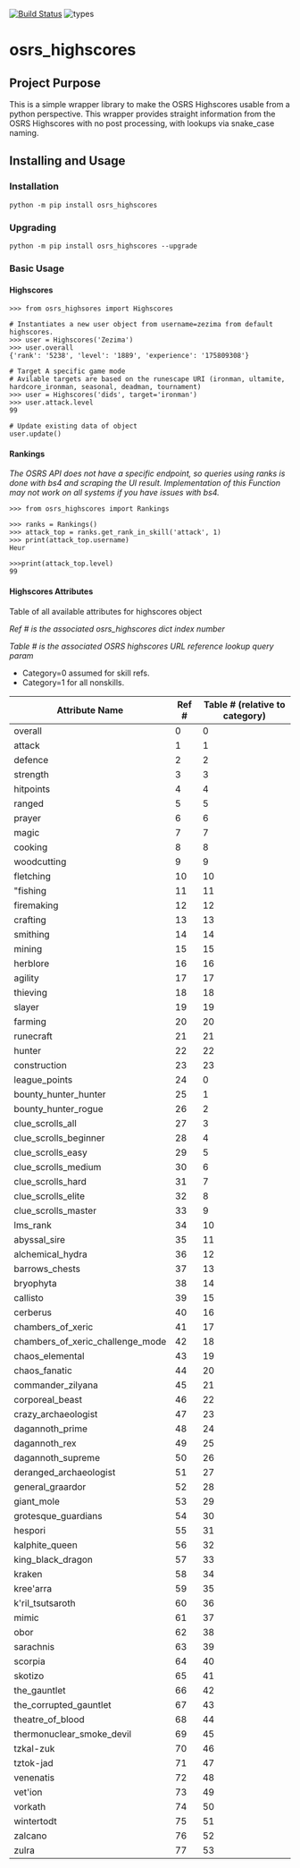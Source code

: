 [![Build Status](https://travis-ci.com/matt-palmer-tfs/osrs_highscores.svg?branch=master)](https://travis-ci.com/matt-palmer-tfs/osrs_highscores)
![types](https://img.shields.io/badge/python-3.6%2B-yellow)
# osrs_highscores

## Project Purpose
This is a simple wrapper library to make the OSRS Highscores usable from a python perspective. This wrapper provides straight information from the OSRS Highscores with no post processing, with lookups via snake_case naming.

## Installing and Usage

### Installation
```
python -m pip install osrs_highscores
```

### Upgrading
```
python -m pip install osrs_highscores --upgrade
```

### Basic Usage

#### Highscores
```
>>> from osrs_highsores import Highscores

# Instantiates a new user object from username=zezima from default highscores.
>>> user = Highscores('Zezima')
>>> user.overall
{'rank': '5238', 'level': '1889', 'experience': '175809308'}

# Target A specific game mode
# Avilable targets are based on the runescape URI (ironman, ultamite, hardcore_ironman, seasonal, deadman, tournament)
>>> user = Highscores('dids', target='ironman')
>>> user.attack.level
99

# Update existing data of object
user.update()

```

#### Rankings
*The OSRS API does not have a specific endpoint, so queries using ranks is done with bs4 and scraping the UI result.*
*Implementation of this Function may not work on all systems if you have issues with bs4.*
```
>>> from osrs_highscores import Rankings

>>> ranks = Rankings()
>>> attack_top = ranks.get_rank_in_skill('attack', 1)
>>> print(attack_top.username)
Heur

>>>print(attack_top.level)
99

```


#### Highscores Attributes
Table of all available attributes for highscores object

*Ref # is the associated osrs_highscores dict index number*

*Table # is the associated OSRS highscores URL reference lookup query param*

- Category=0 assumed for skill refs. 
- Category=1 for all nonskills. 

|Attribute Name|Ref #|Table # (relative to category)|
|---|---|---|
|overall|0|0|
|attack|1|1|
|defence|2|2|
|strength|3|3|
|hitpoints|4|4|
|ranged|5|5|
|prayer|6|6|
|magic|7|7|
|cooking|8|8|
|woodcutting|9|9|
|fletching|10|10|
|"fishing|11|11|
|firemaking|12|12|
|crafting|13|13|
|smithing|14|14|
|mining|15|15|
|herblore|16|16|
|agility|17|17|
|thieving|18|18|
|slayer|19|19|
|farming|20|20|
|runecraft|21|21|
|hunter|22|22|
|construction|23|23|
|league_points|24|0|
|bounty_hunter_hunter|25|1|
|bounty_hunter_rogue|26|2|
|clue_scrolls_all|27|3|
|clue_scrolls_beginner|28|4|
|clue_scrolls_easy|29|5|
|clue_scrolls_medium|30|6|
|clue_scrolls_hard|31|7|
|clue_scrolls_elite|32|8|
|clue_scrolls_master|33|9|
|lms_rank|34|10|
|abyssal_sire|35|11|
|alchemical_hydra|36|12|
|barrows_chests|37|13|
|bryophyta|38|14|
|callisto|39|15|
|cerberus|40|16|
|chambers_of_xeric|41|17|
|chambers_of_xeric_challenge_mode|42|18|
|chaos_elemental|43|19|
|chaos_fanatic|44|20|
|commander_zilyana|45|21|
|corporeal_beast|46|22|
|crazy_archaeologist|47|23|
|dagannoth_prime|48|24|
|dagannoth_rex|49|25|
|dagannoth_supreme|50|26|
|deranged_archaeologist|51|27|
|general_graardor|52|28|
|giant_mole|53|29|
|grotesque_guardians|54|30|
|hespori|55|31|
|kalphite_queen|56|32|
|king_black_dragon|57|33|
|kraken|58|34|
|kree'arra|59|35|
|k'ril_tsutsaroth|60|36|
|mimic|61|37|
|obor|62|38|
|sarachnis|63|39|
|scorpia|64|40|
|skotizo|65|41|
|the_gauntlet|66|42|
|the_corrupted_gauntlet|67|43|
|theatre_of_blood|68|44|
|thermonuclear_smoke_devil|69|45|
|tzkal-zuk|70|46|
|tztok-jad|71|47|
|venenatis|72|48|
|vet'ion|73|49|
|vorkath|74|50|
|wintertodt|75|51|
|zalcano|76|52|
|zulra|77|53|
